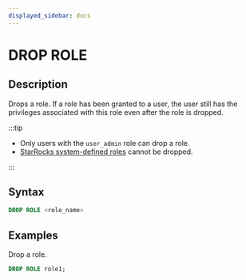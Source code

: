 ```yaml
---
displayed_sidebar: docs
---
```


# DROP ROLE

## Description

Drops a role. If a role has been granted to a user, the user still has the privileges associated with this role even after the role is dropped.

:::tip

- Only users with the `user_admin` role can drop a role.
- [StarRocks system-defined roles](../../../administration/user_privs/authorization/user_privs.md#system-defined-roles) cannot be dropped.

:::

## Syntax

```sql
DROP ROLE <role_name>
```

## Examples

Drop a role.

  ```sql
  DROP ROLE role1;
  ```
